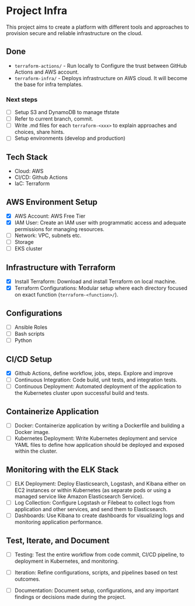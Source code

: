 # Project Infra

This project aims to create a platform with different tools and approaches to provision secure and reliable infrastructure on the cloud.

## Done

- `terraform-actions/` - Run locally to Configure the trust between GitHub Actions and AWS account.
- `terraform-infra/` - Deploys infrastructure on AWS cloud. It will become the base for infra templates.

### Next steps
- [ ] Setup S3 and DynamoDB to manage tfstate
- [ ] Refer to current branch, commit.
- [ ] Write .md files for each `terraform-<xxx>` to explain approaches and choices, share hints.
- [ ] Setup environments (develop and production)

## Tech Stack

- Cloud: AWS
- CI/CD: Github Actions
- IaC: Terraform

## AWS Environment Setup

- [x] AWS Account: AWS Free Tier
- [x] IAM User: Create an IAM user with programmatic access and adequate permissions for managing resources.
- [ ] Network: VPC, subnets etc.
- [ ] Storage
- [ ] EKS cluster

## Infrastructure with Terraform

- [x] Install Terraform: Download and install Terraform on local machine.
- [x] Terraform Configurations: Modular setup where each directory focused on exact function (`terraform-<function>/`).

## Configurations

- [ ] Ansible Roles
- [ ] Bash scripts
- [ ] Python

## CI/CD Setup

- [x] Github Actions, define workflow, jobs, steps. Explore and improve
- [ ] Continuous Integration: Code build, unit tests, and integration tests.
- [ ] Continuous Deployment: Automated deployment of the application to the Kubernetes cluster upon successful build and tests.

## Containerize Application

- [ ] Docker: Containerize application by writing a Dockerfile and building a Docker image.
- [ ] Kubernetes Deployment: Write Kubernetes deployment and service YAML files to define how application should be deployed and exposed within the cluster.

## Monitoring with the ELK Stack

- [ ] ELK Deployment: Deploy Elasticsearch, Logstash, and Kibana either on EC2 instances or within Kubernetes (as separate pods or using a managed service like Amazon Elasticsearch Service).
- [ ] Log Collection: Configure Logstash or Filebeat to collect logs from application and other services, and send them to Elasticsearch.
- [ ] Dashboards: Use Kibana to create dashboards for visualizing logs and monitoring application performance.

## Test, Iterate, and Document

- [ ] Testing: Test the entire workflow from code commit, CI/CD pipeline, to deployment in Kubernetes, and monitoring.
- [ ] Iteration: Refine configurations, scripts, and pipelines based on test outcomes.
- [ ] Documentation: Document setup, configurations, and any important findings or decisions made during the project.


